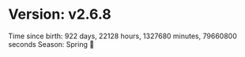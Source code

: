 # Version: v2.6.8
Time since birth: 922 days, 22128 hours, 1327680 minutes, 79660800 seconds
Season: Spring 🌸
